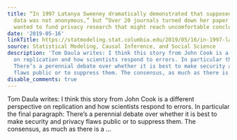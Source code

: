 ```yaml
---
title: “In 1997 Latanya Sweeney dramatically demonstrated that supposedly anonymized
  data was not anonymous,” but “Over 20 journals turned down her paper . . . and nobody
  wanted to fund privacy research that might reach uncomfortable conclusions.”
date: '2019-05-16'
linkTitle: https://statmodeling.stat.columbia.edu/2019/05/16/in-1997-latanya-sweeney-dramatically-demonstrated-that-supposedly-anonymized-data-was-not-anonymous-but-over-20-journals-turned-down-her-paper-and-nobody-wanted-to-fund-privacy-research-t/
source: Statistical Modeling, Causal Inference, and Social Science
description: 'Tom Daula writes: I think this story from John Cook is a different perspective
  on replication and how scientists respond to errors. In particular the final paragraph:
  There’s a perennial debate over whether it is best to make security and privacy
  flaws public or to suppress them. The consensus, as much as there is a ...'
disable_comments: true
---
```

Tom Daula writes: I think this story from John Cook is a different perspective on replication and how scientists respond to errors. In particular the final paragraph: There’s a perennial debate over whether it is best to make security and privacy flaws public or to suppress them. The consensus, as much as there is a ...